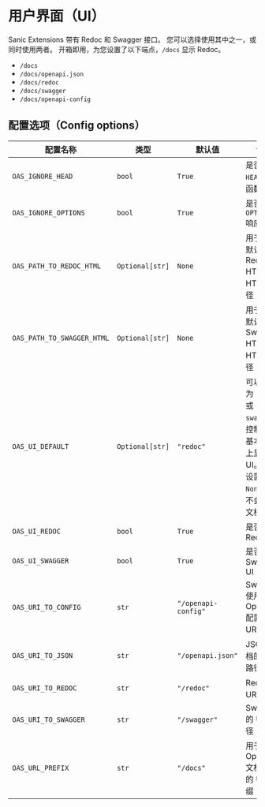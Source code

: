 # 用户界面（UI）

Sanic Extensions 带有 Redoc 和 Swagger 接口。 您可以选择使用其中之一，或同时使用两者。 开箱即用，为您设置了以下端点，`/docs` 显示 Redoc。

- `/docs`
- `/docs/openapi.json`
- `/docs/redoc`
- `/docs/swagger`
- `/docs/openapi-config`

## 配置选项（Config options）

| **配置名称**               | **类型**        | **默认值**          | **说明**                                                           |
| -------------------------- | --------------- | ------------------- | -------------------------------------------------------------- |
| `OAS_IGNORE_HEAD`          | `bool`          | `True`              | 是否显示 `HEAD` 响应函数                                          |
| `OAS_IGNORE_OPTIONS`       | `bool`          | `True`              | 是否显示 `OPTIONS` 响应函数                                       |
| `OAS_PATH_TO_REDOC_HTML`   | `Optional[str]` | `None`              | 用于覆盖默认 Redoc HTML 的 HTML 路径                              |
| `OAS_PATH_TO_SWAGGER_HTML` | `Optional[str]` | `None`              | 用于覆盖默认 Swagger HTML 的 HTML 路径                            |
| `OAS_UI_DEFAULT`           | `Optional[str]` | `"redoc"`           | 可以设置为 `redoc` 或 `swagger`。 控制要在基本路由上显示的 UI。 如果设置为 `None`，则不会设置文档路由 |
| `OAS_UI_REDOC`             | `bool`          | `True`              | 是否启用 Redoc UI                                               |
| `OAS_UI_SWAGGER`           | `bool`          | `True`              | 是否启用 Swagger UI                                             |
| `OAS_URI_TO_CONFIG`        | `str`           | `"/openapi-config"` | Swagger 使用的 OpenAPI 配置的 URI 路径                            |
| `OAS_URI_TO_JSON`          | `str`           | `"/openapi.json"`   | JSON 文档的 URI 路径                                             |
| `OAS_URI_TO_REDOC`         | `str`           | `"/redoc"`          | Redoc 的 URI 路径                                               |
| `OAS_URI_TO_SWAGGER`       | `str`           | `"/swagger"`        | Swagger 的 URI 路径                                             |
| `OAS_URL_PREFIX`           | `str`           | `"/docs"`           | 用于 OpenAPI 文档蓝图的 URL 前缀                                  |
